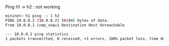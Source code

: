 ## 
Ping h1 -> h2 : not working

```bash
mininet> h1 ping -c 1 h2
PING 10.0.0.2 (10.0.0.2) 56(84) bytes of data.
From 10.0.0.1 icmp_seq=1 Destination Host Unreachable

--- 10.0.0.2 ping statistics ---
1 packets transmitted, 0 received, +1 errors, 100% packet loss, time 0ms
```
